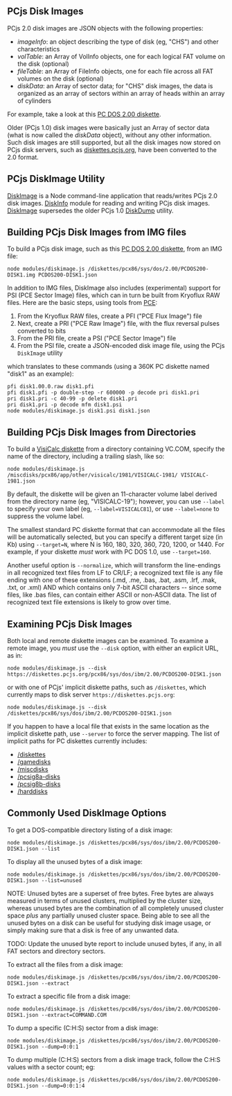 ## PCjs Disk Images

PCjs 2.0 disk images are JSON objects with the following properties:

  - *imageInfo*: an object describing the type of disk (eg, "CHS") and other characteristics
  - *volTable*: an Array of VolInfo objects, one for each logical FAT volume on the disk (optional)
  - *fileTable*: an Array of FileInfo objects, one for each file across all FAT volumes on the disk (optional)
  - *diskData*: an Array of sector data; for "CHS" disk images, the data is organized as an array of sectors within an array of heads within an array of cylinders

For example, take a look at this [PC DOS 2.00 diskette](https://diskettes.pcjs.org/pcx86/sys/dos/ibm/2.00/PCDOS200-DISK1.json).

Older (PCjs 1.0) disk images were basically just an Array of sector data (what is now called the *diskData* object), without
any other information.  Such disk images are still supported, but all the disk images now stored on PCjs disk servers,
such as [diskettes.pcjs.org](https://diskettes.pcjs.org), have been converted to the 2.0 format.

## PCjs DiskImage Utility

[DiskImage](modules/diskimage.js) is a Node command-line application that reads/writes PCjs 2.0 disk images.
[DiskInfo](../machines/pcx86/modules/diskinfo.js) module for reading and writing PCjs disk images.
[DiskImage](modules/diskimage.js) supersedes the older PCjs 1.0 [DiskDump](old/diskdump/lib/diskdump.js) utility.

## Building PCjs Disk Images from IMG files

To build a PCjs disk image, such as this [PC DOS 2.00 diskette](https://diskettes.pcjs.org/pcx86/sys/dos/ibm/2.00/PCDOS200-DISK1.json),
from an IMG file:

    node modules/diskimage.js /diskettes/pcx86/sys/dos/2.00/PCDOS200-DISK1.img PCDOS200-DISK1.json

In addition to IMG files, DiskImage also includes (experimental) support for PSI (PCE Sector Image) files, which can in
turn be built from Kryoflux RAW files.  Here are the basic steps, using tools from [PCE](http://www.hampa.ch/pce/):

 1. From the Kryoflux RAW files, create a PFI ("PCE Flux Image") file
 2. Next, create a PRI ("PCE Raw Image") file, with the flux reversal pulses converted to bits
 3. From the PRI file, create a PSI ("PCE Sector Image") file
 4. From the PSI file, create a JSON-encoded disk image file, using the PCjs `DiskImage` utility

which translates to these commands (using a 360K PC diskette named "disk1" as an example):

    pfi disk1.00.0.raw disk1.pfi
    pfi disk1.pfi -p double-step -r 600000 -p decode pri disk1.pri
    pri disk1.pri -c 40-99 -p delete disk1.pri
    pri disk1.pri -p decode mfm disk1.psi
    node modules/diskimage.js disk1.psi disk1.json

## Building PCjs Disk Images from Directories

To build a [VisiCalc diskette](https://miscdisks.pcjs.org/pcx86/app/other/visicalc/1981/VISICALC-1981.json)
from a directory containing VC.COM, specify the name of the directory, including a trailing slash, like so:

    node modules/diskimage.js /miscdisks/pcx86/app/other/visicalc/1981/VISICALC-1981/ VISICALC-1981.json

By default, the diskette will be given an 11-character volume label derived from the directory name (eg, "VISICALC-19");
however, you can use `--label` to specify your own label (eg, `--label=VISICALC81`), or use `--label=none` to suppress
the volume label.

The smallest standard PC diskette format that can accommodate all the files will be automatically selected, but you can
specify a different target size (in Kb) using `--target=N`, where N is 160, 180, 320, 360, 720, 1200, or 1440.  For
example, if your diskette *must* work with PC DOS 1.0, use `--target=160`.

Another useful option is `--normalize`, which will transform the line-endings in all recognized text files from LF to CR/LF;
a recognized text file is any file ending with one of these extensions (.md, .me, .bas, .bat, .asm, .lrf, .mak, .txt, or .xml)
AND which contains only 7-bit ASCII characters -- since some files, like .bas files, can contain either ASCII or non-ASCII
data.  The list of recognized text file extensions is likely to grow over time.

## Examining PCjs Disk Images

Both local and remote diskette images can be examined.  To examine a remote image, you *must* use the `--disk` option,
with either an explicit URL, as in:

    node modules/diskimage.js --disk https://diskettes.pcjs.org/pcx86/sys/dos/ibm/2.00/PCDOS200-DISK1.json

or with one of PCjs' implicit diskette paths, such as `/diskettes`, which currently maps to disk server `https://diskettes.pcjs.org`:

    node modules/diskimage.js --disk /diskettes/pcx86/sys/dos/ibm/2.00/PCDOS200-DISK1.json

If you happen to have a local file that exists in the same location as the implicit diskette path, use `--server` to force
the server mapping.  The list of implicit paths for PC diskettes currently includes:

  - [/diskettes](https://github.com/jeffpar/pcjs-diskettes)
  - [/gamedisks](https://github.com/jeffpar/pcjs-gamedisks)
  - [/miscdisks](https://github.com/jeffpar/pcjs-miscdisks)
  - [/pcsig8a-disks](https://github.com/jeffpar/pcjs-pcsig8a-disks)
  - [/pcsig8b-disks](https://github.com/jeffpar/pcjs-pcsig8b-disks)
  - [/harddisks](https://github.com/jeffpar/pcjs-harddisks)

## Commonly Used DiskImage Options

To get a DOS-compatible directory listing of a disk image:

    node modules/diskimage.js /diskettes/pcx86/sys/dos/ibm/2.00/PCDOS200-DISK1.json --list

To display all the unused bytes of a disk image:

    node modules/diskimage.js /diskettes/pcx86/sys/dos/ibm/2.00/PCDOS200-DISK1.json --list=unused

NOTE: Unused bytes are a superset of free bytes.  Free bytes are always measured in terms of unused clusters,
multiplied by the cluster size, whereas unused bytes are the combination of all completely unused cluster space *plus* any partially
unused cluster space.  Being able to see all the unused bytes on a disk can be useful for studying disk image usage, or simply making
sure that a disk is free of any unwanted data.

TODO: Update the unused byte report to include unused bytes, if any, in all FAT sectors and directory sectors.

To extract all the files from a disk image:

    node modules/diskimage.js /diskettes/pcx86/sys/dos/ibm/2.00/PCDOS200-DISK1.json --extract

To extract a specific file from a disk image:

    node modules/diskimage.js /diskettes/pcx86/sys/dos/ibm/2.00/PCDOS200-DISK1.json --extract=COMMAND.COM

To dump a specific (C:H:S) sector from a disk image:

    node modules/diskimage.js /diskettes/pcx86/sys/dos/ibm/2.00/PCDOS200-DISK1.json --dump=0:0:1

To dump multiple (C:H:S) sectors from a disk image track, follow the C:H:S values with a sector count; eg:

    node modules/diskimage.js /diskettes/pcx86/sys/dos/ibm/2.00/PCDOS200-DISK1.json --dump=0:0:1:4
